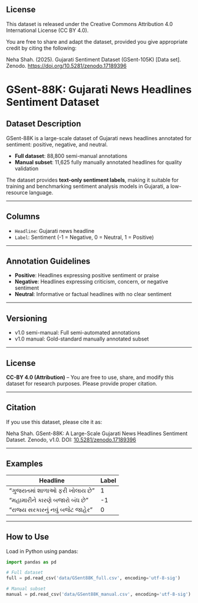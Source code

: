 ## License
This dataset is released under the Creative Commons Attribution 4.0 International License (CC BY 4.0).

You are free to share and adapt the dataset, provided you give appropriate credit by citing the following:

Neha Shah. (2025). Gujarati Sentiment Dataset (GSent-105K) [Data set]. Zenodo. https://doi.org/10.5281/zenodo.17189396


# GSent-88K: Gujarati News Headlines Sentiment Dataset

## Dataset Description
GSent-88K is a large-scale dataset of Gujarati news headlines annotated for sentiment: positive, negative, and neutral.  

- **Full dataset**: 88,800 semi-manual annotations  
- **Manual subset**: 11,625 fully manually annotated headlines for quality validation  

The dataset provides **text-only sentiment labels**, making it suitable for training and benchmarking sentiment analysis models in Gujarati, a low-resource language.

---

## Columns
- `Headline`: Gujarati news headline  
- `Label`: Sentiment (-1 = Negative, 0 = Neutral, 1 = Positive)  

---

## Annotation Guidelines
- **Positive**: Headlines expressing positive sentiment or praise  
- **Negative**: Headlines expressing criticism, concern, or negative sentiment  
- **Neutral**: Informative or factual headlines with no clear sentiment  

---

## Versioning
- v1.0 semi-manual: Full semi-automated annotations  
- v1.0 manual: Gold-standard manually annotated subset  

---

## License
**CC-BY 4.0 (Attribution)** – You are free to use, share, and modify this dataset for research purposes. Please provide proper citation.

---

## Citation

If you use this dataset, please cite it as:

Neha Shah. GSent-88K: A Large-Scale Gujarati News Headlines Sentiment Dataset. Zenodo, v1.0. DOI: [10.5281/zenodo.17189396](https://doi.org/10.5281/zenodo.17189396)

---

## Examples
| Headline | Label |
|----------|-------|
| “ગુજરાતમાં શાળાઓ ફરી ખોલાય છે” | 1 |
| “મહામારીને કારણે બજારો બંધ છે” | -1 |
| “રાજ્ય સરકારનું નવું બજેટ જાહેર” | 0 |

---

## How to Use
Load in Python using pandas:

```python
import pandas as pd

# Full dataset
full = pd.read_csv('data/GSent88K_full.csv', encoding='utf-8-sig')

# Manual subset
manual = pd.read_csv('data/GSent88K_manual.csv', encoding='utf-8-sig')

